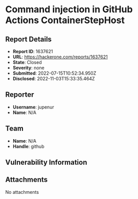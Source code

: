 # Command injection in GitHub Actions ContainerStepHost

## Report Details
- **Report ID**: 1637621
- **URL**: https://hackerone.com/reports/1637621
- **State**: Closed
- **Severity**: none
- **Submitted**: 2022-07-15T10:52:34.950Z
- **Disclosed**: 2022-11-03T15:33:35.464Z

## Reporter
- **Username**: jupenur
- **Name**: N/A

## Team
- **Name**: N/A
- **Handle**: github

## Vulnerability Information


## Attachments
No attachments
